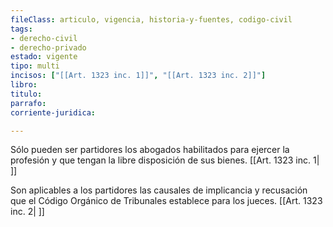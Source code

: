 ```yaml
---
fileClass: articulo, vigencia, historia-y-fuentes, codigo-civil
tags:
- derecho-civil
- derecho-privado
estado: vigente
tipo: multi
incisos: ["[[Art. 1323 inc. 1]]", "[[Art. 1323 inc. 2]]"]
libro:
titulo:
parrafo:
corriente-juridica:

---
```

Sólo pueden ser partidores los abogados habilitados para ejercer la profesión y que tengan la libre disposición de sus bienes. [[Art. 1323 inc. 1| ]]

Son aplicables a los partidores las causales de implicancia y recusación que el Código Orgánico de Tribunales establece para los jueces. [[Art. 1323 inc. 2| ]]